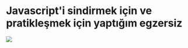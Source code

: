 #  Javascript'i sindirmek için ve pratikleşmek için yaptığım egzersiz

![](https://tr.javascript.info/article/function-basics/function_basics.png)

